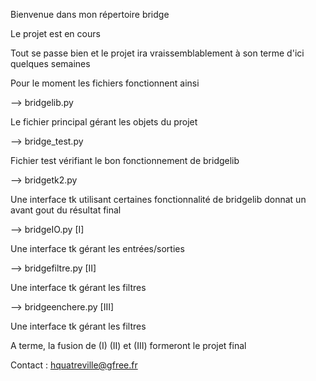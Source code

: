 Bienvenue dans mon répertoire bridge

Le projet est en cours

Tout se passe bien et le projet ira vraissemblablement à son terme d'ici quelques semaines

Pour le moment les fichiers fonctionnent ainsi

--> bridgelib.py

Le fichier principal gérant les objets du projet

--> bridge_test.py

Fichier test vérifiant le bon fonctionnement de bridgelib

--> bridgetk2.py

Une interface tk utilisant certaines fonctionnalité de bridgelib donnat un avant gout du résultat final

--> bridgeIO.py [I]

Une interface tk gérant les entrées/sorties

--> bridgefiltre.py [II]

Une interface tk gérant les filtres

--> bridgeenchere.py [III]                            <TO DO>

Une interface tk gérant les filtres

A terme, la fusion de (I) (II) et (III) formeront le projet final


Contact : hquatreville@gfree.fr




